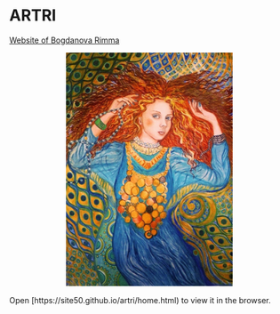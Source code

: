 # ARTRI
[Website of Bogdanova Rimma](https://site50.github.io/artri/home.html)
<p align='center'>
<img src="img/Model.jpg" width='300' alt='npm start'>
</p>
Open [https://site50.github.io/artri/home.html) to view it in the browser.

